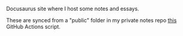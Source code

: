 Docusaurus site where I host some notes and essays.

These are synced from a "public" folder in my private notes repo [this](https://github.com/FOSSforlife/notes/blob/main/.github/workflows/sync.yml#L8) GitHub Actions script.
